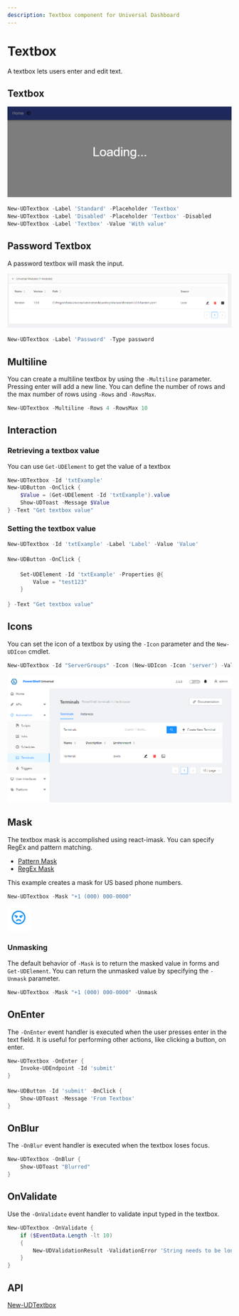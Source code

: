 ```yaml
---
description: Textbox component for Universal Dashboard
---
```


# Textbox

A textbox lets users enter and edit text.

## Textbox

![](<../../../../.gitbook/assets/image (53).png>)

```powershell
New-UDTextbox -Label 'Standard' -Placeholder 'Textbox'
New-UDTextbox -Label 'Disabled' -Placeholder 'Textbox' -Disabled
New-UDTextbox -Label 'Textbox' -Value 'With value'
```

## Password Textbox

A password textbox will mask the input.

![](<../../../../.gitbook/assets/image (54).png>)

```powershell
New-UDTextbox -Label 'Password' -Type password
```

## Multiline

You can create a multiline textbox by using the `-Multiline` parameter. Pressing enter will add a new line. You can define the number of rows and the max number of rows using `-Rows` and `-RowsMax`.

```powershell
New-UDTextbox -Multiline -Rows 4 -RowsMax 10
```

## Interaction

### Retrieving a textbox value

You can use `Get-UDElement` to get the value of a textbox

```powershell
New-UDTextbox -Id 'txtExample' 
New-UDButton -OnClick {
    $Value = (Get-UDElement -Id 'txtExample').value 
    Show-UDToast -Message $Value
} -Text "Get textbox value"
```

### Setting the textbox value

```powershell
New-UDTextbox -Id 'txtExample' -Label 'Label' -Value 'Value'

New-UDButton -OnClick {

    Set-UDElement -Id 'txtExample' -Properties @{
        Value = "test123"
    }

} -Text "Get textbox value"
```

## Icons

You can set the icon of a textbox by using the `-Icon` parameter and the `New-UDIcon` cmdlet.

```powershell
New-UDTextbox -Id "ServerGroups" -Icon (New-UDIcon -Icon 'server') -Value "This is my server"
```

![](<../../../../.gitbook/assets/image (103).png>)

## Mask

The textbox mask is accomplished using react-imask. You can specify RegEx and pattern matching.&#x20;

* [Pattern Mask](https://imask.js.org/guide.html#masked-pattern)
* [RegEx Mask](https://imask.js.org/guide.html#masked-base)

This example creates a mask for US based phone numbers.

```powershell
New-UDTextbox -Mask "+1 (000) 000-0000"
```

![](<../../../../.gitbook/assets/image (165).png>)

### Unmasking&#x20;

The default behavior of `-Mask` is to return the masked value in forms and `Get-UDElement`. You can return the unmasked value by specifying the `-Unmask` parameter.&#x20;

```powershell
New-UDTextbox -Mask "+1 (000) 000-0000" -Unmask
```

## OnEnter

The `-OnEnter` event handler is executed when the user presses enter in the text field. It is useful for performing other actions, like clicking a button, on enter.&#x20;

```powershell
New-UDTextbox -OnEnter {
    Invoke-UDEndpoint -Id 'submit'
}

New-UDButton -Id 'submit' -OnClick {
    Show-UDToast -Message 'From Textbox'
}
```

## OnBlur

The `-OnBlur` event handler is executed when the textbox loses focus.&#x20;

```powershell
New-UDTextbox -OnBlur {
    Show-UDToast "Blurred"
}
```

## OnValidate

Use the `-OnValidate` event handler to validate input typed in the textbox.

```powershell
New-UDTextbox -OnValidate {
    if ($EventData.Length -lt 10)
    {
        New-UDValidationResult -ValidationError 'String needs to be longer than 10'
    }
}
```

## API

[New-UDTextbox](https://github.com/ironmansoftware/universal-docs/blob/master/cmdlets/New-UDTextbox.txt)
